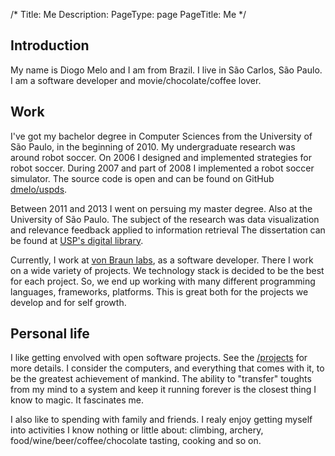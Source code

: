 /*
Title: Me
Description: 
PageType: page
PageTitle: Me
*/



Introduction
------------

My name is Diogo Melo and I am from Brazil. I live in São Carlos, São Paulo.
I am a software developer and movie/chocolate/coffee lover.


Work
------

I've got my bachelor degree in Computer Sciences from the University of São
Paulo, in the beginning of 2010. My undergraduate research was around robot
soccer. On 2006 I designed and implemented strategies for robot soccer. During
2007 and part of 2008 I implemented a robot soccer simulator. The source code
is open and can be found on GitHub
[dmelo/uspds](https://github.com/dmelo/uspds.git).

Between 2011 and 2013 I went on persuing my master degree. Also at the
University of São Paulo. The subject of the research was data visualization and
relevance feedback applied to information retrieval The dissertation can be
found at
[USP's digital library](http://www.teses.usp.br/teses/disponiveis/55/55134/tde-10072014-143431/en.php).

Currently, I work at [von Braun labs](http://vonbraunlabs.com.br/), as a
software developer. There I work on a wide variety of projects. We technology
stack is decided to be the best for each project. So, we end up working with
many different programming languages, frameworks, platforms. This is great both
for the projects we develop and for self growth.


Personal life
-------------

I like getting envolved with open software projects. See the
[/projects](/projects) for more details. I consider the computers, 
and everything that comes with it, to be the greatest achievement of mankind.
The ability to "transfer" toughts from my mind to a system and keep it running
forever is the closest thing I know to magic. It fascinates me.

I also like to spending with family and friends. I realy enjoy getting myself
into activities I know nothing or little about: climbing, archery,
food/wine/beer/coffee/chocolate tasting, cooking and so on.
